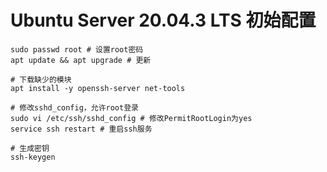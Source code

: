 # Ubuntu Server 20.04.3 LTS 初始配置

```
sudo passwd root # 设置root密码
apt update && apt upgrade # 更新

# 下载缺少的模块
apt install -y openssh-server net-tools 

# 修改sshd_config，允许root登录
sudo vi /etc/ssh/sshd_config # 修改PermitRootLogin为yes
service ssh restart # 重启ssh服务

# 生成密钥
ssh-keygen
```

